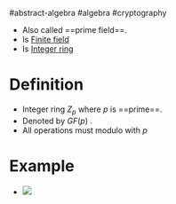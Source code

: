 #abstract-algebra  #algebra #cryptography 
- Also called ==prime field==.
- Is [Finite field](Field.md#Finite%20field)
- Is [Integer ring](Integer%20ring.md) 
# Definition
- Integer ring $Z_{p}$ where $p$ is ==prime==.
- Denoted by $GF(p)$ .
- All operations must modulo with $p$
# Example
- ![](Pasted%20image%2020240530194007.png)
